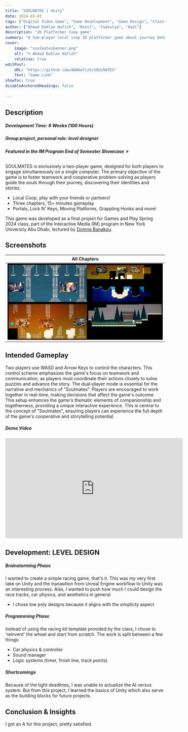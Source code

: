 ```yaml
---
title: "SOULMATES | Unity"
date: 2024-03-03
tags: ["Digital Video Game", "Game Development", "Game Design", "Class"]
author: ["Ahmad Dahlan Hafizh", "Ronit", "Yaakulya", "Aadi"]
description: "2D Platformer Coop game" 
summary: "A two-player local coop 2D platformer game about journey between life and death, together." 
cover:
    image: "soulmatesbanner.png"
    alt: "© Ahmad Dahlan Hafizh"
    relative: true
editPost:
    URL: "https://github.com/ADAHafizh/SOULMATES"
    Text: "Game Link"
showToc: true
disableAnchoredHeadings: false

---
```


## Description 

##### Development Time: 6 Weeks (100 Hours)
##### Group project, personal role: level designer 
##### Featured in the IM Program End of Semester Showcase ⭐

SOULMATES is exclusively a two-player game, designed for both players to engage simultaneously on a single computer. The primary objective of the game is to foster teamwork and cooperative problem-solving as players guide the souls through their journey, discovering their identities and stories.

+ Local Coop, play with your friends or partners!
+ Three chapters, 15+ minutes gameplay
+ Portals, Lock N' Keys, Moving Platforms, Grappling Hooks and more!

This game was developed as a final project for Games and Play Spring 2024 class, part of the Interactive Media (IM) program in New York University Abu Dhabi, lectured by [Domna Banakou](https://domnabanakou.com/).

## Screenshots 

| All Chapters        |
| -------------------------- |
| ![LevelDesign](leveldesignimage.png) |

## Intended Gameplay

Two players use WASD and Arrow Keys to control the characters. This control scheme emphasizes the game's focus on teamwork and communication, as players must coordinate their actions closely to solve puzzles and advance the story. The dual-player mode is essential for the narrative and mechanics of "Soulmates". Players are encouraged to work together in real-time, making decisions that affect the game's outcome. This setup enhances the game's thematic elements of companionship and togetherness, providing a unique interactive experience. This is central to the concept of "Soulmates", ensuring players can experience the full depth of the game's cooperative and storytelling potential.

##### Demo Video 

<iframe width="560" height="315" src="https://www.youtube.com/embed/F_t7Cr7kWhk?si=P_Lb_w4EFODO5-na" title="YouTube video player" frameborder="0" allow="accelerometer; autoplay; clipboard-write; encrypted-media; gyroscope; picture-in-picture; web-share" referrerpolicy="strict-origin-when-cross-origin" allowfullscreen></iframe>

## Development: LEVEL DESIGN

##### Brainstorming Phase 

I wanted to create a simple racing game, that's it. This was my very first take on Unity and the tranasition from Unreal Engine workflow to Unity was an interesting process. Alas, I wanted to push how much I could design the race tracks, car physics, and aesthetics in general. 

+ I chose low poly designs because it aligns with the simplicty aspect 

##### Programming Phase

Instead of using the racing kit template provided by the class, I chose to 'reinvent' the wheel and start from scratch. The work is split between a few things:

+ Car physics & controller
+ Sound manager
+ Logic systems (timer, finish line, track points)

##### Shortcomings

Because of the tight deadlines, I was unable to actualize the AI versus system. But from this project, I learned the basics of Unity which also serve as the building blocks for future projects. 

## Conclusion & Insights 

I got an A for this project, pretty satisfied. 
